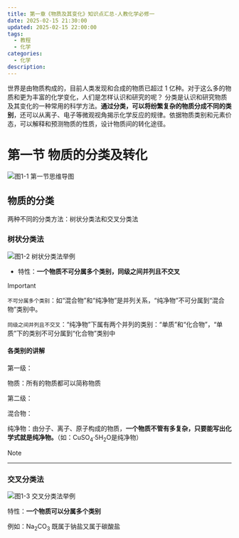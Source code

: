 ```yaml
---
title: 第一章《物质及其变化》知识点汇总-人教化学必修一
date: 2025-02-15 21:30:00
updated: 2025-02-15 22:00:00
tags:
  - 教程
  - 化学
categories:
  - 化学
description: 
---
```


世界是由物质构成的，目前人类发现和合成的物质已超过 1 亿种。对于这么多的物质和更为丰富的化学变化，人们是怎样认识和研究的呢？
分类是认识和研究物质及其变化的一种常用的科学方法。**通过分类，可以将纷繁复杂的物质分成不同的类别**，还可以从离子、电子等微观视角揭示化学反应的规律。依据物质类别和元素价态，可以解释和预测物质的性质，设计物质间的转化途径。

# 第一节 物质的分类及转化

![图1-1 第一节思维导图](\img\post\5\1.1物质的分类及转化.png)

## 物质的分类

两种不同的分类方法：树状分类法和交叉分类法

### 树状分类法

![图1-2 树状分类法举例](\img\post\5\1.2树状分类法.png)

- 特性：**一个物质不可分属多个类别，同级之间并列且不交叉**

> [!IMPORTANT]
>
> `不可分属多个类别`：如“混合物”和“纯净物”是并列关系，“纯净物”不可分属到“混合物”类别中。
>
> `同级之间并列且不交叉`：“纯净物”下属有两个并列的类别：“单质”和“化合物”，“单质”下的类别不可分属到“化合物”类别中

#### 各类别的讲解

第一级：

物质：所有的物质都可以简称物质

第二级：

混合物：

纯净物：由分子、离子、原子构成的物质，**一个物质不管有多复杂，只要能写出化学式就是纯净物。**（如：CuSO<sub>4</sub>·5H<sub>2</sub>O是纯净物）

> [!NOTE]
>
> 



------

### 交叉分类法

![图1-3 交叉分类法举例](\img\post\5\1.3交叉分类法.png)

特性：**一个物质可以分属多个类别**

例如：Na<sub>2</sub>CO<sub>3</sub> 既属于钠盐又属于碳酸盐
